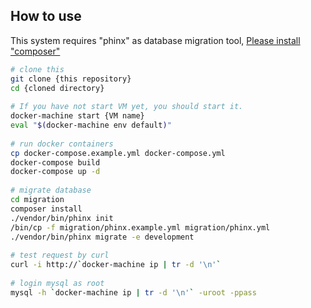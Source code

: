 ## How to use

This system requires "phinx" as database migration tool, [Please install "composer"](http://qiita.com/CatCable/items/02364adacf36410f449e)

```bash
# clone this
git clone {this repository}
cd {cloned directory}
 
# If you have not start VM yet, you should start it.
docker-machine start {VM name}
eval "$(docker-machine env default)"
 
# run docker containers
cp docker-compose.example.yml docker-compose.yml
docker-compose build
docker-compose up -d
 
# migrate database
cd migration
composer install
./vendor/bin/phinx init 
/bin/cp -f migration/phinx.example.yml migration/phinx.yml
./vendor/bin/phinx migrate -e development
 
# test request by curl
curl -i http://`docker-machine ip | tr -d '\n'`
 
# login mysql as root
mysql -h `docker-machine ip | tr -d '\n'` -uroot -ppass
```
